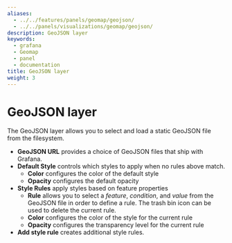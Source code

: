 ```yaml
---
aliases:
  - ../../features/panels/geomap/geojson/
  - ../../panels/visualizations/geomap/geojson/
description: GeoJSON layer
keywords:
  - grafana
  - Geomap
  - panel
  - documentation
title: GeoJSON layer
weight: 3
---
```


# GeoJSON layer

The GeoJSON layer allows you to select and load a static GeoJSON file from the filesystem.

- **GeoJSON URL** provides a choice of GeoJSON files that ship with Grafana.
- **Default Style** controls which styles to apply when no rules above match.
  - **Color** configures the color of the default style
  - **Opacity** configures the default opacity
- **Style Rules** apply styles based on feature properties
  - **Rule** allows you to select a _feature_, _condition_, and _value_ from the GeoJSON file in order to define a rule. The trash bin icon can be used to delete the current rule.
  - **Color** configures the color of the style for the current rule
  - **Opacity** configures the transparency level for the current rule
- **Add style rule** creates additional style rules.
